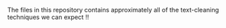 The files in this repository contains approximately all of the text-cleaning techniques we can expect !! 
